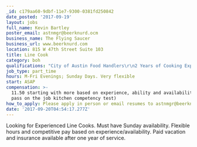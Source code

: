 ```yaml
---
_id: c179aa60-9dbf-11e7-9300-0381fd250842
date_posted: '2017-09-19'
layout: jobs
full_name: Kevin Bartley
poster_email: astnmgr@beerknurd.ocm
business_name: The Flying Saucer
business_url: www.beerknurd.com
location: 815 W 47th Street Suite 103
title: Line Cook
category: boh
qualifications: "City of Austin Food Handlers\r\n2 Years of Cooking Experience in high volume kitchens"
job_type: part_time
hours: M-Fri Evenings; Sunday Days. Very flexible
start: ASAP
compensation: >-
  11.50 starting with more based on experience, ability and availability (must
  pass on the job kitchen competency test)
how_to_apply: Please apply in person or email resumes to astnmgr@beerknurd.com
date: '2017-09-20T04:54:17.277Z'
---
```

Looking for Experienced Line Cooks. Must have Sunday availability. Flexible hours and competitive pay based on experience/availability. Paid vacation and insurance available after one year of service.
